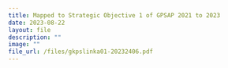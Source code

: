```yaml
---
title: Mapped to Strategic Objective 1 of GPSAP 2021 to 2023
date: 2023-08-22
layout: file
description: ""
image: ""
file_url: /files/gkpslinka01-20232406.pdf
---
```

